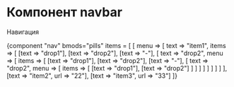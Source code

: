 # Компонент navbar

Навигация

{component "nav" bmods="pills" items = [
    [ 
        menu => [
            text => "item1", 
            items => [
                [text => "drop1"],
                [text => "drop2"],
                [text => "-"],
                [
                    text => "drop2",
                    menu => [
                        items => [
                            [text => "drop1"],
                            [text => "drop2"],
                            [text => "-"],
                            [
                                text => "drop2",
                                menu => [
                                    items => [
                                        [text => "drop1"],
                                        [text => "drop2"]
                                    ]
                                ] 
                            ]
                        ]
                    ] 
                ]
            ]
        ]
    ],
    [text => "item2", url => "22"],
    [text => "item3", url => "33"]
]}